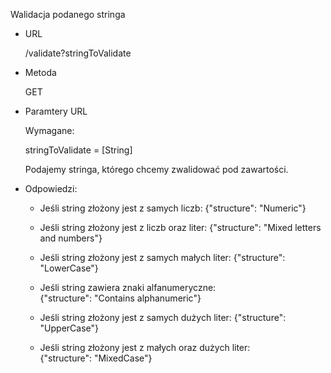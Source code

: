 Walidacja podanego stringa 

- URL

   /validate?stringToValidate
   
- Metoda
    
    GET
    
- Paramtery URL

    Wymagane:
    
    stringToValidate = [String]
    
    Podajemy stringa, którego chcemy zwalidować pod zawartości.
    
- Odpowiedzi:

    - Jeśli string złożony jest z samych liczb:
        {"structure": "Numeric"}
    
    - Jeśli string złożony jest z liczb oraz liter:
        {"structure": "Mixed letters and numbers"}
        
    - Jeśli string złożony jest z samych małych liter:
        {"structure": "LowerCase"}

    - Jeśli string zawiera znaki alfanumeryczne:        
        {"structure": "Contains alphanumeric"}
        
    - Jeśli string złożony jest z samych dużych liter:
        {"structure": "UpperCase"}

    - Jeśli string złożony jest z małych oraz dużych liter:        
        {"structure": "MixedCase"}
